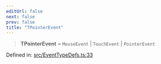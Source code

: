 ```yaml
---
editUrl: false
next: false
prev: false
title: "TPointerEvent"
---
```


> **TPointerEvent** = `MouseEvent` \| `TouchEvent` \| `PointerEvent`

Defined in: [src/EventTypeDefs.ts:33](https://github.com/fabricjs/fabric.js/blob/fea1b29b7495d9634e300bd4bfa43de097745805/src/EventTypeDefs.ts#L33)
